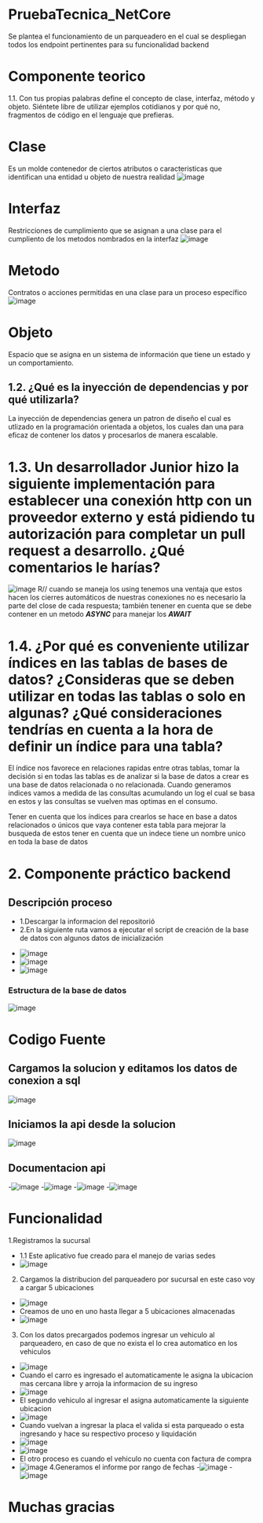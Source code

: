 # PruebaTecnica_NetCore
Se plantea el funcionamiento de un parqueadero en el cual se despliegan todos los endpoint pertinentes para su funcionalidad backend

# Componente teorico
1.1. Con tus propias palabras define el concepto de clase, interfaz, método
y objeto. Siéntete libre de utilizar ejemplos cotidianos y por qué no,
fragmentos de código en el lenguaje que prefieras.
# Clase
Es un molde contenedor de ciertos atributos o caracteristicas que identifican una entidad u objeto de nuestra realidad
![image](https://github.com/roland0326/PruebaTecnica_NetCore/assets/69539490/7a011fb1-a82b-403d-afad-c2e565d946ab)

# Interfaz 
  Restricciones de cumplimiento que se asignan a una clase para el cumpliento de los metodos nombrados en la interfaz
![image](https://github.com/roland0326/PruebaTecnica_NetCore/assets/69539490/306596ad-150b-4a6e-9cea-7610639f0d92)

# Metodo
Contratos o acciones permitidas en una clase para un proceso específico
![image](https://github.com/roland0326/PruebaTecnica_NetCore/assets/69539490/01cf4a1b-64cc-4b84-accc-35e9804ee044)

# Objeto
Espacio que se asigna en un sistema de información que tiene un estado y un comportamiento.

## 1.2. ¿Qué es la inyección de dependencias y por qué utilizarla?

La inyección de dependencias genera un patron de diseño el cual es utlizado en la programación orientada a objetos, los cuales dan una para eficaz de contener los
datos y procesarlos de manera escalable.

# 1.3. Un desarrollador Junior hizo la siguiente implementación para establecer una conexión http con un proveedor externo y está pidiendo tu autorización para completar un pull request a desarrollo. ¿Qué comentarios le harías?
![image](https://github.com/roland0326/PruebaTecnica_NetCore/assets/69539490/accd3189-8fac-49e9-9172-5f12835d8532)
R// cuando se maneja los using tenemos una ventaja que estos hacen los cierres automáticos de nuestras conexiones no es necesario la parte del close de cada respuesta; también tenener en cuenta que se debe contener en un metodo ***ASYNC*** para manejar los ***AWAIT***

# 1.4. ¿Por qué es conveniente utilizar índices en las tablas de bases de datos? ¿Consideras que se deben utilizar en todas las tablas o solo en algunas? ¿Qué consideraciones tendrías en cuenta a la hora de definir un índice para una tabla?
 El índice nos favorece en relaciones rapidas entre otras tablas, tomar la decisión si en todas las tablas es de analizar si la base de datos a crear es una base de datos relacionada o no relacionada. Cuando generamos indices vamos a medida de las consultas acumulando un log el cual se basa en estos y las consultas se vuelven mas optimas en el consumo.
 
 Tener en cuenta que los índices para crearlos se hace en base a datos relacionados o únicos que vaya contener esta tabla para mejorar la busqueda de estos tener en cuenta que un indece tiene un nombre unico en toda la base de datos
 
 # 2. Componente práctico backend
 ## Descripción proceso
 * 1.Descargar la informacion del repositorió
 * 2.En la siguiente ruta vamos a ejecutar el script de creación de la base de datos con algunos datos de inicialización 
 - ![image](https://github.com/roland0326/PruebaTecnica_NetCore/assets/69539490/a624a850-bcae-4e06-b5ca-67fe54a08f47)
 - ![image](https://github.com/roland0326/PruebaTecnica_NetCore/assets/69539490/8fc81a88-a14d-439e-95a0-0de5d78e7be8)
 - ![image](https://github.com/roland0326/PruebaTecnica_NetCore/assets/69539490/1f422fcc-16a6-4bf6-8ed5-1125522d9324)
 ### Estructura de la base de datos
 ![image](https://github.com/roland0326/PruebaTecnica_NetCore/assets/69539490/8a01aa67-b404-44cd-a60b-a2ef852da59b)
# Codigo Fuente
## Cargamos la solucion y editamos los datos de conexion a sql
![image](https://github.com/roland0326/PruebaTecnica_NetCore/assets/69539490/420890c0-126c-4d36-adcf-a95a5f8ef37b)
## Iniciamos la api desde la solucion
![image](https://github.com/roland0326/PruebaTecnica_NetCore/assets/69539490/ac2a9a69-cca6-4c76-9b3f-4ad01603ffa0)
## Documentacion api
-![image](https://github.com/roland0326/PruebaTecnica_NetCore/assets/69539490/68ec91e8-d6f8-45aa-a486-88d6e5c4da07)
-![image](https://github.com/roland0326/PruebaTecnica_NetCore/assets/69539490/d8db9f2d-78c6-4beb-9884-601bac7d0df7)
-![image](https://github.com/roland0326/PruebaTecnica_NetCore/assets/69539490/49deaa6a-3b07-4cbd-a496-f74317b4d785)
-![image](https://github.com/roland0326/PruebaTecnica_NetCore/assets/69539490/c70790d5-6bcd-49c9-94c2-ad2d65daff19)
# Funcionalidad
1.Registramos la sucursal
- 1.1 Este aplicativo fue creado para el manejo de varias sedes
- ![image](https://github.com/roland0326/PruebaTecnica_NetCore/assets/69539490/cb8d79fa-17b1-4268-8660-09d2cfdcb806)
2. Cargamos la distribucion del parqueadero por sucursal en este caso voy a cargar 5 ubicaciones
- ![image](https://github.com/roland0326/PruebaTecnica_NetCore/assets/69539490/821e246b-74dd-4a97-afac-dda6a57a1bd7)
- Creamos de uno en uno hasta llegar  a 5 ubicaciones almacenadas
- ![image](https://github.com/roland0326/PruebaTecnica_NetCore/assets/69539490/456aeab0-6176-479f-b575-0d81ab2ba29a)

3. Con los datos precargados podemos ingresar un vehiculo al parqueadero, en caso de que no exista el lo crea automatico en los vehiculos
- ![image](https://github.com/roland0326/PruebaTecnica_NetCore/assets/69539490/cfbe9331-5c74-4c71-ba1a-66c61ffb2134)
- Cuando el carro es ingresado el automaticamente le asigna la ubicacion mas cercana libre y arroja la informacion de su ingreso
-  ![image](https://github.com/roland0326/PruebaTecnica_NetCore/assets/69539490/de6d629b-1aa8-4f56-916b-92b9ce9c299f)
- El segundo vehiculo al ingresar el asigna automaticamente la siguiente ubicacion
- ![image](https://github.com/roland0326/PruebaTecnica_NetCore/assets/69539490/1699e6e5-5980-4be0-992f-5dc3a379e444)
- Cuando vuelvan a ingresar la placa el valida si esta parqueado o esta ingresando y hace su respectivo proceso y liquidación
- ![image](https://github.com/roland0326/PruebaTecnica_NetCore/assets/69539490/11047db4-4dba-4313-bb2b-db03784e7141)
- ![image](https://github.com/roland0326/PruebaTecnica_NetCore/assets/69539490/06034490-aaed-49e3-bdaa-6a6da791bd99)
- El otro proceso es cuando el vehiculo no cuenta con factura de compra
- ![image](https://github.com/roland0326/PruebaTecnica_NetCore/assets/69539490/f3944598-fdd5-4781-8038-6b327ed36405)
4.Generamos el informe por rango de fechas
-![image](https://github.com/roland0326/PruebaTecnica_NetCore/assets/69539490/ec7bf6d7-f1ba-4045-a72f-f78a25f8f3fa)
-![image](https://github.com/roland0326/PruebaTecnica_NetCore/assets/69539490/eb83e572-d4c8-40e4-9028-ffdbbd5a57f6)

# Muchas gracias 

 
 

